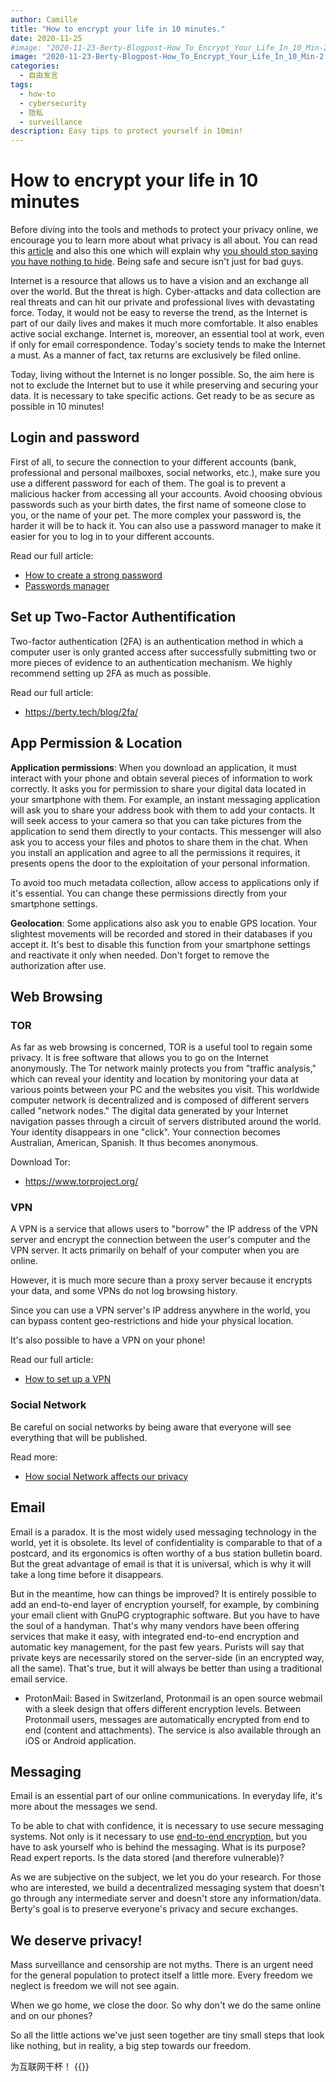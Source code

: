 ```yaml
---
author: Camille
title: "How to encrypt your life in 10 minutes."
date: 2020-11-25
#image: "2020-11-23-Berty-Blogpost-How_To_Encrypt_Your_Life_In_10_Min-2.png"
image: "2020-11-23-Berty-Blogpost-How_To_Encrypt_Your_Life_In_10_Min-2.png"
categories:
  - 自由发言
tags:
  - how-to
  - cybersecurity
  - 隐私
  - surveillance
description: Easy tips to protect yourself in 10min!
---
```



# How to encrypt your life in 10 minutes


Before diving into the tools and methods to protect your privacy online, we encourage you to learn more about what privacy is all about. You can read this [article](https://berty.tech/blog/privacy-security-safety/) and also this one which will explain why [you should stop saying you have nothing to hide](https://berty.tech/blog/nothing-to-hide/). Being safe and secure isn't just for bad guys.

Internet is a resource that allows us to have a vision and an exchange all over the world. But the threat is high. Cyber-attacks and data collection are real threats and can hit our private and professional lives with devastating force. Today, it would not be easy to reverse the trend, as the Internet is part of our daily lives and makes it much more comfortable. It also enables active social exchange. Internet is, moreover, an essential tool at work, even if only for email correspondence. Today's society tends to make the Internet a must. As a manner of fact, tax returns are exclusively be filed online.

Today, living without the Internet is no longer possible. So, the aim here is not to exclude the Internet but to use it while preserving and securing your data. It is necessary to take specific actions. Get ready to be as secure as possible in 10 minutes!



## Login and password
First of all, to secure the connection to your different accounts (bank, professional and personal mailboxes, social networks, etc.), make sure you use a different password for each of them. The goal is to prevent a malicious hacker from accessing all your accounts.  Avoid choosing obvious passwords such as your birth dates, the first name of someone close to you, or the name of your pet. The more complex your password is, the harder it will be to hack it. You can also use a password manager to make it easier for you to log in to your different accounts.

Read our full article:
* [How to create a strong password](https://berty.tech/blog/create-strong-password/)
* [Passwords manager](https://berty.tech/blog/best-password-manager/)

## Set up Two-Factor Authentification

Two-factor authentication (2FA) is an authentication method in which a computer user is only granted access after successfully submitting two or more pieces of evidence to an authentication mechanism. We highly recommend setting up 2FA as much as possible.

Read our full article:
* https://berty.tech/blog/2fa/

## App Permission & Location

**Application permissions**: When you download an application, it must interact with your phone and obtain several pieces of information to work correctly. It asks you for permission to share your digital data located in your smartphone with them. For example, an instant messaging application will ask you to share your address book with them to add your contacts. It will seek access to your camera so that you can take pictures from the application to send them directly to your contacts. This messenger will also ask you to access your files and photos to share them in the chat. When you install an application and agree to all the permissions it requires, it presents opens the door to the exploitation of your personal information.

To avoid too much metadata collection, allow access to applications only if it's essential. You can change these permissions directly from your smartphone settings.

**Geolocation**: Some applications also ask you to enable GPS location. Your slightest movements will be recorded and stored in their databases if you accept it. It's best to disable this function from your smartphone settings and reactivate it only when needed. Don't forget to remove the authorization after use.

## Web Browsing

### TOR

As far as web browsing is concerned, TOR is a useful tool to regain some privacy. It is free software that allows you to go on the Internet anonymously. The Tor network mainly protects you from "traffic analysis," which can reveal your identity and location by monitoring your data at various points between your PC and the websites you visit. This worldwide computer network is decentralized and is composed of different servers called "network nodes." The digital data generated by your Internet navigation passes through a circuit of servers distributed around the world. Your identity disappears in one "click". Your connection becomes Australian, American, Spanish. It thus becomes anonymous.

Download Tor:
* https://www.torproject.org/

### VPN

A VPN is a service that allows users to "borrow" the IP address of the VPN server and encrypt the connection between the user's computer and the VPN server. It acts primarily on behalf of your computer when you are online.

However, it is much more secure than a proxy server because it encrypts your data, and some VPNs do not log browsing history.

Since you can use a VPN server's IP address anywhere in the world, you can bypass content geo-restrictions and hide your physical location.

It's also possible to have a VPN on your phone!

Read our full article:
* [How to set up a VPN](https://berty.tech/blog/how-vpn-phone/)


### Social Network

Be careful on social networks by being aware that everyone will see everything that will be published.

Read more:
* [How social Network affects our privacy](https://berty.tech/blog/privacy-social-network/)

## Email

Email is a paradox. It is the most widely used messaging technology in the world, yet it is obsolete. Its level of confidentiality is comparable to that of a postcard, and its ergonomics is often worthy of a bus station bulletin board. But the great advantage of email is that it is universal, which is why it will take a long time before it disappears.

But in the meantime, how can things be improved? It is entirely possible to add an end-to-end layer of encryption yourself, for example, by combining your email client with GnuPG cryptographic software. But you have to have the soul of a handyman. That's why many vendors have been offering services that make it easy, with integrated end-to-end encryption and automatic key management, for the past few years. Purists will say that private keys are necessarily stored on the server-side (in an encrypted way, all the same). That's true, but it will always be better than using a traditional email service.

* ProtonMail: Based in Switzerland, Protonmail is an open source webmail with a sleek design that offers different encryption levels. Between Protonmail users, messages are automatically encrypted from end to end (content and attachments). The service is also available through an iOS or Android application.


## Messaging

Email is an essential part of our online communications. In everyday life, it's more about the messages we send.

To be able to chat with confidence, it is necessary to use secure messaging systems. Not only is it necessary to use [end-to-end encryption](https://berty.tech/blog/e2e-encryption/), but you have to ask yourself who is behind the messaging. What is its purpose? Read expert reports. Is the data stored (and therefore vulnerable)?

As we are subjective on the subject, we let you do your research. For those who are interested, we build a decentralized messaging system that doesn't go through any intermediate server and doesn't store any information/data. Berty's goal is to preserve everyone's privacy and secure exchanges.



## We deserve privacy!

Mass surveillance and censorship are not myths. There is an urgent need for the general population to protect itself a little more. Every freedom we neglect is freedom we will not see again.

When we go home, we close the door. So why don't we do the same online and on our phones?

So all the little actions we've just seen together are tiny small steps that look like nothing, but in reality, a big step towards our freedom.

为互联网干杯！
{{<tweet id="1324705378584637442">}}
